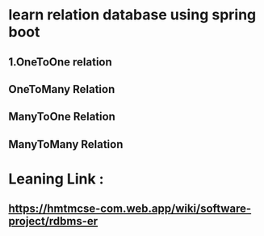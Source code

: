 # learn relation database using spring boot
## 1.OneToOne relation
## OneToMany Relation
## ManyToOne Relation
## ManyToMany Relation

# Leaning Link : 
## https://hmtmcse-com.web.app/wiki/software-project/rdbms-er


